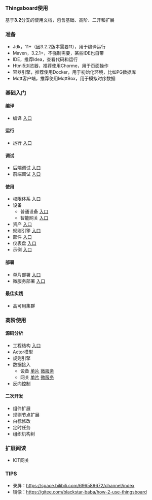 ### Thingsboard使用
基于**3.2**分支的使用文档，包含基础、高阶、二开和扩展

### 准备
- Jdk，11+（因3.2.2版本需要11），用于编译运行
- Maven，3.2.1+，不强制需要，某些IDE也自带
- IDE，推荐Idea，查看代码和运行
- Html5浏览器，推荐使用Chorme，用于页面操作
- 容器引擎，推荐使用Docker，用于初始化环境，比如PG数据库
- Mqtt客户端，推荐使用MqttBox，用于模拟时序数据

### 基础入门
#### 编译
- 编译 [入口](doc/编译.md)

#### 运行
- 运行 [入口](doc/运行.md)

#### 调试
- 后端调试 [入口](doc/后端调试.md)
- 前端调试 [入口](doc/前端调试.md)

#### 使用
-  权限体系 [入口](doc/权限体系.md)
-  设备
	-  普通设备  [入口](doc/普通设备.md)
	-  智能网关  [入口](doc/智能网关.md)
-  资产 [入口](doc/资产.md)
-  规则引擎 [入口](doc/规则引擎.md)
-  部件 [入口](doc/部件.md)
-  仪表盘 [入口](doc/仪表盘.md)
-  示例 [入口](doc/示例.md)

#### 部署
- 单片部署 [入口](doc/单片部署.md)
- 微服务部署 [入口](doc/微服务部署.md)

#### 最佳实践
- 高可用集群

### 高阶使用

#### 源码分析
- 工程结构 [入口](工程结构)
- Actor模型
- 规则引擎
- 数据接入 	
  - 设备 [单片]() [微服务]()	
  - 网关 [单片]() [微服务]()
- 反向控制

#### 二次开发
- 组件扩展
- 规则节点扩展
- 白标修改
- 定时任务
- 组织机构树


### 扩展阅读
- IOT网关


### TIPS

- 录屏：https://space.bilibili.com/696589672/channel/index
- 镜像：https://gitee.com/blackstar-baba/how-2-use-thingsboard








